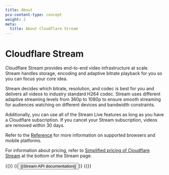 ```yaml
---
title: About
pcx-content-type: concept
weight: 1
meta:
  title: About Cloudflare Stream
---
```


# Cloudflare Stream

Cloudflare Stream provides end-to-end video infrastructure at scale. Stream handles storage, encoding and adaptive bitrate playback for you so you can focus your core idea.

Stream decides which bitrate, resolution, and codec is best for you and delivers all videos to industry standard H264 codec. Stream uses different adaptive streaming levels from 360p to 1080p to ensure smooth streaming for audiences watching on different devices and bandwidth constraints.

Additionally, you can use all of the Stream Live features as long as you have a Cloudflare subscription. If you cancel your Stream subscription, videos are removed within 30 days.

Refer to the [Reference](/reference) for more information on supported browsers and mobile platforms.

For information about pricing, refer to [Simplified pricing of Cloudflare Stream](https://www.cloudflare.com/products/cloudflare-stream/) at the bottom of the Stream page.


{{<button-group>}}
  {{<button type="primary" href="https://api.cloudflare.com/#stream-videos-properties">}}Stream API documentation{{</button>}}
{{</button-group>}}
